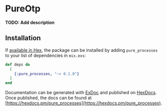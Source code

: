# PureOtp

**TODO: Add description**

## Installation

If [available in Hex](https://hex.pm/docs/publish), the package can be installed
by adding `pure_processes` to your list of dependencies in `mix.exs`:

```elixir
def deps do
  [
    {:pure_processes, "~> 0.1.0"}
  ]
end
```

Documentation can be generated with [ExDoc](https://github.com/elixir-lang/ex_doc)
and published on [HexDocs](https://hexdocs.pm). Once published, the docs can
be found at [https://hexdocs.pm/pure_processes](https://hexdocs.pm/pure_processes).

